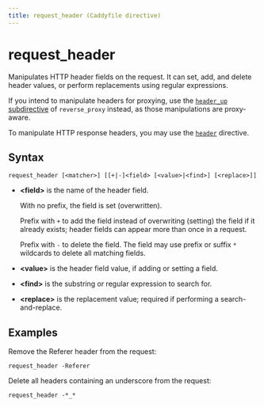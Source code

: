 ```yaml
---
title: request_header (Caddyfile directive)
---
```


# request_header

Manipulates HTTP header fields on the request. It can set, add, and delete header values, or perform replacements using regular expressions.

If you intend to manipulate headers for proxying, use the [`header_up` subdirective](/docs/caddyfile/directives/reverse_proxy#header_up) of `reverse_proxy` instead, as those manipulations are proxy-aware.

To manipulate HTTP response headers, you may use the [`header`](header) directive.


## Syntax

```caddy-d
request_header [<matcher>] [[+|-]<field> [<value>|<find>] [<replace>]]
```

- **&lt;field&gt;** is the name of the header field.

  With no prefix, the field is set (overwritten).

  Prefix with `+` to add the field instead of overwriting (setting) the field if it already exists; header fields can appear more than once in a request.

  Prefix with `-` to delete the field. The field may use prefix or suffix `*` wildcards to delete all matching fields.

- **&lt;value&gt;** is the header field value, if adding or setting a field.

- **&lt;find&gt;** is the substring or regular expression to search for.

- **&lt;replace&gt;** is the replacement value; required if performing a search-and-replace.


## Examples

Remove the Referer header from the request:

```caddy-d
request_header -Referer
```

Delete all headers containing an underscore from the request:

```caddy-d
request_header -*_*
```
